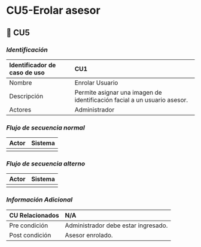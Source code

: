 # CU5-Erolar asesor

## 📌 **CU5**

### _**Identificación**_

| Identificador de caso de uso | **CU1** |
| :--- | :--- |
| Nombre | Enrolar Usuario |
| Descripción | Permite asignar una imagen de identificación facial a un usuario asesor.  |
| Actores | Administrador |

### _**Flujo de secuencia normal**_

| Actor | Sistema |
| :--- | :--- |
|  |  |

### _**Flujo de secuencia alterno**_

| Actor | Sistema |
| :--- | :--- |
|  |  |

### _**Información Adicional**_

| CU Relacionados | N/A |
| :--- | :--- |
| Pre condición | Administrador debe estar ingresado. |
| Post condición | Asesor enrolado. |

